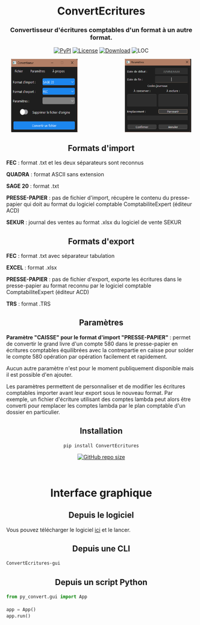<h1 align="center">ConvertEcritures</h1>

<h3 align="center">Convertisseur d'écritures comptables d'un format à un autre format.</h3>

<div align="center">
    
  [![PyPI](https://img.shields.io/pypi/v/ConvertEcritures?style=flat)](https://pypi.org/project/ConvertEcritures)
  <a href="https://opensource.org/license/mit">![License](https://img.shields.io/badge/License-MIT-blue)</a>
  <a href="https://github.com/Atem83/ConvertEcritures/archive/refs/heads/main.zip">![Download](https://img.shields.io/badge/Source_Code-Download-blue)</a>
  ![LOC](https://tokei.rs/b1/github/Atem83/ConvertEcritures?category=lines)
  
</div>

<div align="center">
  <div style="display: flex; justify-content: space-around; gap: 100px;">
    <img src="https://raw.githubusercontent.com/Atem83/ConvertEcritures/main/images/GUI.png" alt="GUI" style="width: 35%;">
    <img src="https://raw.githubusercontent.com/Atem83/ConvertEcritures/main/images/GUI Settings.png" alt="GUI Settings" style="width: 35%;">
  </div>
</div>

<h2 align="center"> Formats d'import </h2>

**FEC** : format .txt et les deux séparateurs sont reconnus

**QUADRA** : format ASCII sans extension

**SAGE 20** : format .txt

**PRESSE-PAPIER** : pas de fichier d'import, récupère le contenu du presse-papier qui doit au format du logiciel comptable ComptabiliteExpert (éditeur ACD)

**SEKUR** : journal des ventes au format .xlsx du logiciel de vente SEKUR

<h2 align="center"> Formats d'export </h2>

**FEC** : format .txt avec séparateur tabulation

**EXCEL** : format .xlsx

**PRESSE-PAPIER** : pas de fichier d'export, exporte les écritures dans le presse-papier au format reconnu par le logiciel comptable ComptabiliteExpert (éditeur ACD)

**TRS** : format .TRS

<h2 align="center"> Paramètres </h2>

**Paramètre "CAISSE" pour le format d'import "PRESSE-PAPIER"** : permet de convertir le grand livre d'un compte 580 dans le presse-papier en écritures comptables équilibrées avec la contrepartie en caisse pour solder le compte 580 opération par opération facilement et rapidement.

Aucun autre paramètre n'est pour le moment publiquement disponible mais il est possible d'en ajouter.

Les paramètres permettent de personnaliser et de modifier les écritures comptables importer avant leur export sous le nouveau format.
Par exemple, un fichier d'écriture utilisant des comptes lambda peut alors être converti pour remplacer les comptes lambda par le plan comptable d'un dossier en particulier.

<h2 align="center"> Installation </h2>

<div align="center">

```
pip install ConvertEcritures
```

[<img alt="GitHub repo size" src="https://img.shields.io/github/repo-size/Atem83/ConvertEcritures?&color=green&label=Source%20Code&logo=Python&logoColor=yellow&style=for-the-badge"  width="300">](https://github.com/Atem83/ConvertEcritures/archive/refs/heads/main.zip)

</div>

<br>

<h1 align="center"> Interface graphique </h1>

<h2 align="center"> Depuis le logiciel </h2>

Vous pouvez télécharger le logiciel [ici](https://github.com/Atem83/ConvertEcritures/releases/latest) et le lancer.

<h2 align="center"> Depuis une CLI </h2>

```bash
ConvertEcritures-gui
```

<h2 align="center"> Depuis un script Python </h2>

```python
from py_convert.gui import App

app = App()
app.run()
```